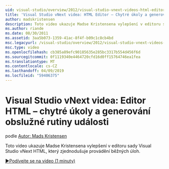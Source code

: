 ```yaml
---
uid: visual-studio/overview/2012/visual-studio-vnext-videos-html-editor-smart-tasks-and-event-handler-generation
title: 'Visual Studio vNext videa: HTML Editor – Chytré úkoly a generování obslužné rutiny události | Dokumentace Microsoftu'
author: madskristensen
description: Toto video ukazuje Madse Kristensena vylepšení v editoru sady Visual Studio vNext HTML, který zjednodušuje provádění běžných úloh.
ms.author: riande
ms.date: 08/30/2011
ms.assetid: 3aa5b073-1359-41ac-8f4f-b09c1c8cb4bd
msc.legacyurl: /visual-studio/overview/2012/visual-studio-vnext-videos-html-editor-smart-tasks-and-event-handler-generation
msc.type: video
ms.openlocfilehash: cb385a89efc90185635e285bc3317b554d456f6d
ms.sourcegitcommit: 0f1119340e4464720cfd16d0ff15764746ea1fea
ms.translationtype: MT
ms.contentlocale: cs-CZ
ms.lasthandoff: 04/09/2019
ms.locfileid: "59406375"
---
```

# <a name="visual-studio-vnext-videos-html-editor-smart-tasks-and-event-handler-generation"></a>Visual Studio vNext videa: Editor HTML – chytré úkoly a generování obslužné rutiny události

podle [Autor: Mads Kristensen](https://github.com/madskristensen)

Toto video ukazuje Madse Kristensena vylepšení v editoru sady Visual Studio vNext HTML, který zjednodušuje provádění běžných úloh.

[&#9654;Podívejte se na video (1 minuty)](https://channel9.msdn.com/Blogs/ASP-NET-Site-Videos/visual-studio-vnext-videos-html-editor-smart-tasks-and-event-handler-generation)
